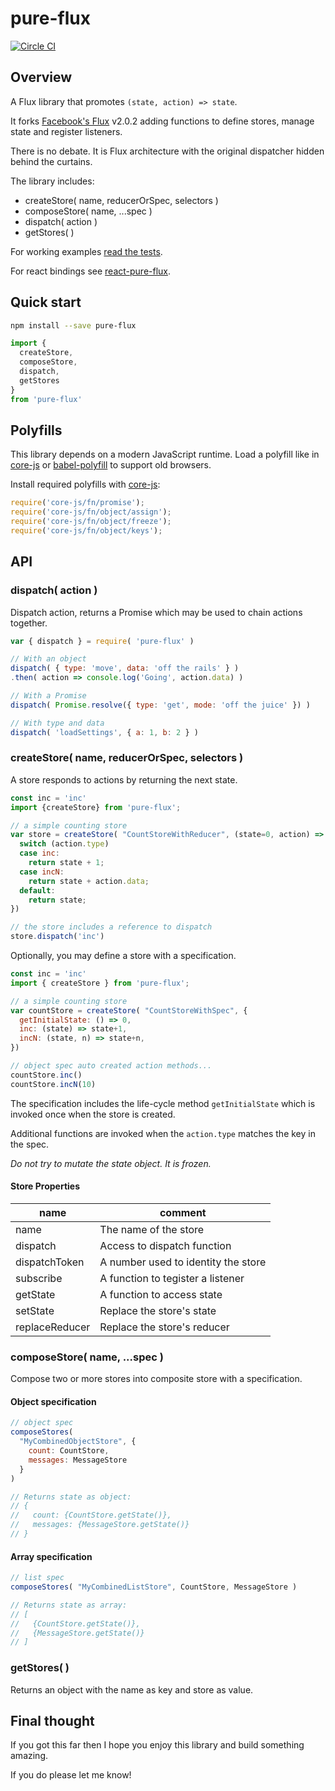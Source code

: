 # pure-flux

[![Circle CI](https://circleci.com/gh/WebsiteHQ/pure-flux/tree/master.svg?style=svg)](https://circleci.com/gh/WebsiteHQ/pure-flux/tree/master)

## Overview

A Flux library that promotes `(state, action) => state`.

It forks [Facebook's Flux](https://facebook.github.io/flux/) v2.0.2 adding functions to define stores, manage state and register listeners.

There is no debate. It is Flux architecture with the original dispatcher hidden behind the curtains.

The library includes:

  - createStore( name, reducerOrSpec, selectors )
  - composeStore( name, ...spec )
  - dispatch( action )
  - getStores( )

For working examples [read the tests](./test.js).

For react bindings see [react-pure-flux](https://github.com/WebsiteHQ/react-pure-flux).

## Quick start

```sh
npm install --save pure-flux
```

```js
import {
  createStore,
  composeStore,
  dispatch,
  getStores
}
from 'pure-flux'
```

## Polyfills

This library depends on a modern JavaScript runtime. Load a polyfill like in [core-js](https://github.com/zloirock/core-js#commonjs) or [babel-polyfill](http://babeljs.io/docs/usage/polyfill/) to support old browsers.

Install required polyfills with [core-js](https://github.com/zloirock/core-js):

```js
require('core-js/fn/promise');
require('core-js/fn/object/assign');
require('core-js/fn/object/freeze');
require('core-js/fn/object/keys');
```

## API

### dispatch( action )

Dispatch action, returns a Promise which may be used to chain actions together.

```js
var { dispatch } = require( 'pure-flux' )

// With an object
dispatch( { type: 'move', data: 'off the rails' } )
.then( action => console.log('Going', action.data) )

// With a Promise
dispatch( Promise.resolve({ type: 'get', mode: 'off the juice' }) )

// With type and data
dispatch( 'loadSettings', { a: 1, b: 2 } )

```

### createStore( name, reducerOrSpec, selectors )

A store responds to actions by returning the next state.

```js
const inc = 'inc'
import {createStore} from 'pure-flux';

// a simple counting store
var store = createStore( "CountStoreWithReducer", (state=0, action) => {
  switch (action.type)
  case inc:
    return state + 1;
  case incN:
    return state + action.data;
  default:
    return state;
})

// the store includes a reference to dispatch
store.dispatch('inc')
```

Optionally, you may define a store with a specification.

```js
const inc = 'inc'
import { createStore } from 'pure-flux';

// a simple counting store
var countStore = createStore( "CountStoreWithSpec", {
  getInitialState: () => 0,
  inc: (state) => state+1,
  incN: (state, n) => state+n,
})

// object spec auto created action methods...
countStore.inc()
countStore.incN(10)
```

The specification includes the life-cycle method `getInitialState` which is invoked once when the store is created.

Additional functions are invoked when the `action.type` matches the key in the spec.

_Do not try to mutate the state object. It is frozen._

#### Store Properties

| name | comment |
|---------|------|
| name | The name of the store |
| dispatch | Access to dispatch function |
| dispatchToken | A number used to identity the store |
| subscribe | A function to tegister a listener |
| getState | A function to access state |
| setState | Replace the store's state |
| replaceReducer | Replace the store's reducer |

### composeStore( name, ...spec )

Compose two or more stores into composite store with a specification.

#### Object specification
```js
// object spec
composeStores(
  "MyCombinedObjectStore", {
    count: CountStore,
    messages: MessageStore
  }
)

// Returns state as object:
// {
//   count: {CountStore.getState()},
//   messages: {MessageStore.getState()}
// }
```

#### Array specification

```js
// list spec
composeStores( "MyCombinedListStore", CountStore, MessageStore )

// Returns state as array:
// [
//   {CountStore.getState()},
//   {MessageStore.getState()}
// ]
```

### getStores( )

Returns an object with the name as key and store as value.

## Final thought

If you got this far then I hope you enjoy this library and build something amazing.

If you do please let me know!
